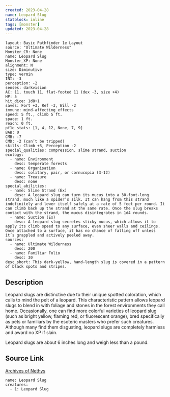 ```yaml
---
created: 2023-04-28
name: Leopard Slug
statblock: inline
tags: [monster]
updated: 2023-04-28
---
```

```statblock
layout: Basic Pathfinder 1e Layout
source: "Ultimate Wilderness"
Monster_CR: None
name: Leopard Slug
Monster_XP: None
alignment: N
size: Diminutive
type: vermin
INI: -3
perception: -2
senses: darkvision
AC: 11, touch 11, flat-footed 11 (dex -3, size +4)
HP: 5
hit_dice: 1d8+1
saves: Fort +3, Ref -3, Will -2
immune: mind-affecting effects
speed: 5 ft., climb 5 ft.
space: 1 ft.
reach: 0 ft.
pf1e_stats: [1, 4, 12, None, 7, 9]
BAB: 0
CMB: -7
CMD: -2 (can’t be tripped)
skills: Climb +3, Perception -2
special_qualities: compression, slime strand, suction
ecology:
  - name: Environment
    desc: temperate forests
  - name: Organisation
    desc: solitary, pair, or cornucopia (3-12)
  - name: Treasure
    desc: none
special_abilities:
  - name: Slime Strand (Ex)
    desc: A leopard slug can turn its mucus into a 30-foot-long strand, much like a spider’s silk. It can hang from this strand indefinitely and lower itself safely at a rate of 5 feet per round. It can climb back up the strand at the same rate. Once the slug breaks contact with the strand, the mucus disintegrates in 1d4 rounds.
  - name: Suction (Ex)
    desc: A leopard slug secretes sticky mucus, which allows it to apply its climb speed to any surface, even sheer walls and ceilings. Once attached to a surface, it has no chance of falling off unless it’s grappled and actively peeled away.
sources:
  - name: Ultimate Wilderness
    desc: 200
  - name: Familiar Folio
    desc: 30
desc_short: This dark-yellow, hand-length slug is covered in a pattern of black spots and stripes.
```
## Description
Leopard slugs are distinctive due to their unique spotted coloration, which calls to mind the pelt of a leopard. This characteristic pattern allows leopard slugs to blend in with foliage and stones in the forest environments they call home. Occasionally, one can find more colorful varieties of leopard slug (such as bright yellow, flaming red, or fluorescent orange), bred specifically as pets or familiars by the esoteric masters who prefer such creatures. Although many find them disgusting, leopard slugs are completely harmless and award no XP if slain.

 Leopard slugs are about 6 inches long and weigh less than a pound.
## Source Link
[Archives of Nethys](https://aonprd.com/MonsterDisplay.aspx?ItemName=Leopard%20Slug)
```encounter-table
name: Leopard Slug
creatures:
  - 1: Leopard Slug
```

